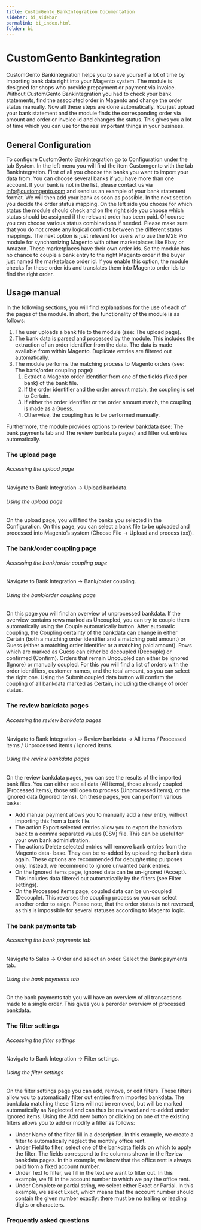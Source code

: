 ```yaml
---
title: CustomGento_BankIntegration Documentation
sidebar: bi_sidebar
permalink: bi_index.html
folder: bi
---
```


# CustomGento Bankintegration

CustomGento Bankintegration helps you to save yourself a lot of time by importing bank data right into your Magento system.
The module is designed for shops who provide prepayment or payment via invoice.
Without CustomGento Bankintegration you had to check your bank statements, find the associated order in Magento and change the order status manually.
Now all these steps are done automatically. You just upload your bank statement and the module finds the corresponding order via amount and order or invoice id and changes the status. This gives you a lot of time which you can use for the real important things in your business.


## General Configuration
To configure CustomGento Bankintegration go to Configuration under the tab System. In the left menu you will find the item Customgento with the tab Bankintegration.
First of all you choose the banks you want to import your data from. You can choose several banks if you have more than one account. If your bank is not in the list, please contact us via info@customgento.com and send us an example of your bank statement format. We will then add your bank as soon as possible.
In the next section you decide the order status mapping. On the left side you choose for which status the module should check and on the right side you choose which status should be assigned if the relevant order has been paid. Of course you can choose various status combinations if needed. Please make sure that you do not create any logical conflicts between the different status mappings.
The next option is just relevant for users who use the M2E Pro module for synchronizing Magento with other marketplaces like Ebay or Amazon. These marketplaces have their own order ids. So the module has no chance to couple a bank entry to the right Magento order if the buyer just named the marketplace order id. If you enable this option, the module checks for these order ids and translates them into Magento order ids to find the right order.

## Usage manual
In the following sections, you will find explanations for the use of each of the pages of the module. In short, the functionality of the module is as follows:

1. The user uploads a bank file to the module (see: The upload page).
2. The bank data is parsed and processed by the module. This includes the extraction of an order identifier from the data. The data is made available from within Magento. Duplicate entries are filtered out automatically.
3. The module performs the matching process to Magento orders (see: The bank/order coupling page):
    1. Extract a Magento order identifier from one of the fields (fixed per bank) of the bank file.
    2. If the order identifier and the order amount match, the coupling is set to Certain.
    3. If either the order identifier or the order amount match, the coupling is made as a Guess.
    4. Otherwise, the coupling has to be performed manually.

Furthermore, the module provides options to review bankdata (see: The bank payments tab and The review bankdata pages) and filter out entries automatically.

### The upload page

###### Accessing the upload page
Navigate to Bank Integration → Upload bankdata.

###### Using the upload page
On the upload page, you will find the banks you selected in the Configuration.
On this page, you can select a bank file to be uploaded and processed into Magento’s system (Choose File → Upload and process (xx)).

### The bank/order coupling page

###### Accessing the bank/order coupling page
Navigate to Bank Integration → Bank/order coupling.

###### Using the bank/order coupling page
On this page you will find an overview of unprocessed bankdata. If the overview contains rows marked as Uncoupled, you can try to couple them automatically using the Couple automatically button. After automatic coupling, the Coupling certainty of the bankdata can change in either Certain (both a matching order identifier and a matching paid amount) or Guess (either a matching order identifier or a matching paid amount). Rows which are marked as Guess can either be decoupled (Decouple) or confirmed (Confirm).
Orders that remain Uncoupled can either be ignored (Ignore) or manually coupled.
For this you will find a list of orders with the order identifiers, customer names, and the total amount, so you can select the right one.
Using the Submit coupled data button will confirm the coupling of all bankdata marked as Certain, including the change of order status.

### The review bankdata pages

###### Accessing the review bankdata pages
Navigate to Bank Integration → Review bankdata → All items / Processed items / Unprocessed items / Ignored items.

###### Using the review bankdata pages
On the review bankdata pages, you can see the results of the imported bank files. You can either see all data (All items), those already coupled (Processed items), those still open to process (Unprocessed items), or the ignored data (Ignored items). On these pages, you can perform various tasks:

+ Add manual payment allows you to manually add a new entry, without importing this from a bank file.
+ The action Export selected entries allow you to export the bankdata back to a comma separated values (CSV) file. This can be useful for your own bank administration.
+ The actions Delete selected entries will remove bank entries from the Magento data-
base. They can be re-added by uploading the bank data again. These options are recommended for debug/testing purposes only. Instead, we recommend to ignore unwanted bank entries.
+ On the Ignored items page, ignored data can be un-ignored (Accept). This includes data filtered out automatically by the filters (see Filter settings).
+ On the Processed items page, coupled data can be un-coupled (Decouple). This reverses the coupling process so you can select another order to asign. Please note, that the order status is not reversed, as this is impossible for several statuses according to Magento logic.


### The bank payments tab

###### Accessing the bank payments tab
Navigate to Sales → Order and select an order. Select the Bank payments tab.

###### Using the bank payments tab
On the bank payments tab you will have an overview of all transactions made to a single order. This gives you a perorder overview of processed bankdata.


### The filter settings

###### Accessing the filter settings
Navigate to Bank Integration → Filter settings.

###### Using the filter settings
On the filter settings page you can add, remove, or edit filters. These filters allow you to automatically filter out entries from imported bankdata. The bankdata matching these filters will not be removed, but will be marked automatically as Neglected and can thus be reviewed and re-added under Ignored items.
Using the Add new button or clicking on one of the existing filters allows you to add or modify a filter as follows:

+ Under Name of the filter fill in a description. In this example, we create a filter to automatically neglect the monthly office rent.
+ Under Field to filter, select one of the bankdata fields on which to apply the filter. The fields
correspond to the columns shown in the Review bankdata pages. In this example, we know that the office rent is always paid from a fixed account number.
+ Under Text to filter, we fill in the text we want to filter out. In this example, we fill in the account number to which we pay the office rent.
+ Under Complete or partial string, we select either Exact or Partial. In this example, we select Exact, which means that the account number should contain the given number exactly: there must be no trailing or leading digits or characters.

### Frequently asked questions

